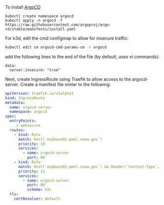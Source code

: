 To install [ArgoCD](https://argo-cd.readthedocs.io/en/stable/getting_started/) 

```
kubectl create namespace argocd
kubectl apply -n argocd -f https://raw.githubusercontent.com/argoproj/argo-cd/stable/manifests/install.yaml
```

For k3d, edit the cmd configmap to allow for insecure traffic:
```bash
kubectl edit cm argocd-cmd-params-cm -n argocd
```

add the following lines to the end of the file (by default, uses vi commands):
```
data:
  server.insecure: "true"
```

Next, create IngressRoute using Traefik to allow access to the argocd-server. Create a manifest file simlar
to the following:
```yaml
apiVersion: traefik.io/v1alpha1
kind: IngressRoute
metadata:
  name: argocd-server
  namespace: argocd
spec:
  entryPoints:
     - websecure
  routes:
    - kind: Rule
      match: Host(`mspbase02.pmel.noaa.gov`)
      priority: 10
      services:
        - name: argocd-server
          port: 80
    - kind: Rule
      match: Host(`mspbase02.pmel.noaa.gov`) && Header(`Content-Type`, `application/grpc`)
      priority: 11
      services:
        - name: argocd-server
          port: 80
          scheme: h2c
  tls:
    certResolver: default
```
